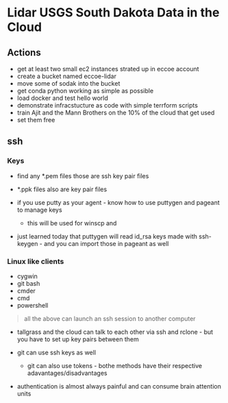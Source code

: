 # Lidar USGS South Dakota Data in the Cloud


## Actions

- get at least two small ec2 instances strated up in eccoe account
- create a bucket named eccoe-lidar
- move some of sodak into the bucket
- get conda python working as simple as possible
- load docker and test hello world
- demonstrate infracstucture as code with simple terrform scripts
- train Ajit and the Mann Brothers on the 10% of the cloud that get used
- set them free



## ssh


### Keys

- find any *.pem files those are ssh key pair files
- *.ppk files also are key pair files
- if you use putty as your agent - know how to use puttygen and pageant to manage keys
	- this will be used for winscp and 

- just learned today that puttygen will read id_rsa keys made with ssh-keygen - and you can import those in pageant as well


### Linux like clients

- cygwin
- git bash
- cmder
- cmd
- powershell

> all the above can launch an ssh session to another computer

- tallgrass and the cloud can talk to each other via ssh and rclone - but you have to set up key pairs between them

- git can use ssh keys as well
	- git can also use tokens - bothe methods have their respective adavantages/disadvantages

- authentication is almost always painful and can consume brain attention units


